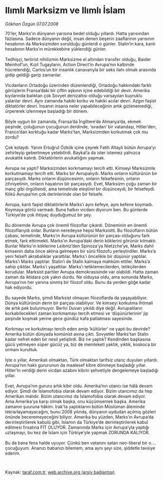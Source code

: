 # Ilımlı Marksizm ve Ilımlı İslam

*Gökhan Özgün 07.07.2008*

<div class="taraf_structure_2col_1zq">
<div class="margen_n">



 <p>70’ler, Marks’ın dünyanın yarısına bedel olduğu yıllardı. Hatta yarısından fazlasına. Sadece dünyanın değil, insan denen beşerin zaaflarının yarısının hesabının da Marksizmden sorulduğu günlerdi o günler. Stalin’in kara, kanlı hesabının Marks’ın mürekkebine yüklendiği günler.<br/>
<br/>
Tedhişçi, terörist nihilizmin Marksizme el altından transfer olduğu, Baider Meinhof’un, Kızıl Tugayların, Action Direct’in Avrupa’nın kalbinde hücrelendiği, Carlos’un bir insanlık canavarıyla bir seks ilahı olmak arasında gidip geldiği garip zamanlar. <br/>
<br/>
Vicdanların Ortadoğu üzerinden düzenlendiği, Ortadoğu hakkındaki farklı görüşlerin Fransa’daki bir çiftin aşkının içine edebildiği bir devir. Amerika kıyılarında balıktan çok Sovyet denizaltısı olduğu varsayılan kuyruklu yalanlar devri. Aynı zamanda hakiki korku ve hakiki acılar devri. Azgın faşist diktatörler devri. İnsanın insana neler yapabileceğinin artık gizlenemediği, ürpererek izlenmeye başladığı bir dönem.<br/>
<br/>
Böyle uygun bir zamanda, Fransa’da İngiltere’de Almanya’da, ekmek peşinde, çoluğunun çocuğunun derdinde, ‘sıradan’ bir vatandaşı, Hitler’den, Franco’dan korktuğu kadar Marks’tan, Marksizmden korkutmak çok mu zordu?<br/>
<br/>
Çok kolaydı. Yarım Ertuğrul Özkök içine çeyrek Fatih Altaylı bütün Avrupa’yı zehirleyip gebertmeye yetebilirdi. Baykal’a da ister istemez yalnızca avukatlık kalırdı. Diktatörlerin avukatlığını yapmak. <br/>
<br/>
Avrupa ne yaptı? Marksizmden korkmamayı tercih etti. Kimseyi Marksizmle korkutmamayı tercih etti. Marks bir Avrupalıydı. Marks onların kültürünün bir parçasıydı. Marks onların düşüncesinin, onların felsefesinin, onların zihniyetinin, onların hayatının bir parçasıydı. Evet, Marksizm çoğu zaman bir inanç gibi örgütlendi, ama temelinde eleştirel bir düşünceydi, bir felsefeydi. Kökü Avrupa’nın çok derinlerinde olan bir felsefe.<br/>
<br/>
Avrupa, kanlı faşist diktatörlerle Marks’ı aynı kefeye, aynı kefene koymadı. Koymaya gönlü varmadı. Buna halkın vicdanı diyorum ben. Bu günlerde Türkiye’de çok ihtiyaç duyduğumuz bir şey.<br/>
<br/>
Bu dönemde Avrupa çok önemli filozoflar çıkardı. Döneminin en önemli filozoflarıydı onlar. Bunların neredeyse hepsi Marksistti. Bu filozofların bütün çabası, temelinde, Marks’ın Avrupa kültürünün bir parçası olduğunu fark etmek, fark ettirmekti. Marks’ın Avrupa’daki derin köklerini görünür kılmaktı. Bunlar Marks’ın köklerine Leibniz’den Spinoza’ya Nietzche’ye, Marks dahil kimsenin daha önce aklına gelmeyen bir sürü filozofu yerleştirdiler. Marks’a yeni felsefi akrabalıklar yarattılar. Marks’ı öncelikle bir düşünür yaptılar. Marks’ı Marks yaptılar. Stalin’i de Stalin kalmaya mahkûm ettiler. Marks’a sahip çıktılar. Marks’ı yaşattılar. Marks’ı tetiklemecilerden, tetikçilerden korudular. Marksist partiler Avrupa demokrasisinde var olabildi. Hatta zaman zaman da iktidara çok yakın durdu. Ne olduysa oldu, ama sonunda Marks, Avrupa’nın her yanına sinmiş bir filozof oldu. Bunu da yerden göğe kadar hak ediyordu.<br/>
<br/>
Bu sayede Marks, şimdi Marksist olmayan filozoflarda da yaşayabiliyor. Dünya kültürünün derin bir parçası olabiliyor. Ve kimseyi korkutma ihtimali de artık pek bulunmuyor. Berlin Duvarı yıkıldı diye değil. Avrupalıların korkabilecekleri zaman korkmamayı tercih etmesi ve ‘düşünürlerinin’ jip peşinde koşmak yerine gece gündüz kafa patlatması sayesinde.<br/>
<br/>
Korkmayı ve korkutmayı tercih eden amip ‘kültürler’ ne yaptı bu devirde? Amerika bütün dünyada komünist avına çıktı. Sovyetler Marks’tan Stalin kadar nefret eden bir nesil yetiştirdi. Biz ne yaptık? Kendinden başkasına gücü yetmeyen süper gücüz ya, biz de memleketi yaktık, yıktık, koskoca bir ormanı kuruttuk.<br/>
<br/>
İşte o yıllar, Amerikalı olmaktan, Türk olmaktan tarifsiz utanç duyulan yıllardı. Avrupa’nın haklı gururunun da maalesef kibre dönmeye başladığı yıllar. Hitler’in verdiği derin vicdan azabını kibrin şehvetiyle dengelemeye başladığı yıllar.<br/>
<br/>
Evet, Avrupa’nın gururu artık kibir oldu. Amerika’nın utancı ise hâlâ devam ediyor. Şimdi de İslamofobia olarak devam ediyor. Bizim utancımız da hep Amerikan malıdır. Bizim utancımız da İslamofobia olarak devam ediyor.<br/>
Ama Amerika’ya karşı olmak başka, onu küçümsemek başka. Amerika zamanın şuuruna hâkim. Irak’ta yaptıklarını bütün Müslüman âleminde tekrarlayamayacağını, bunu 2008 yılında, dünyanın uydudan açılmış gözleri önünde beceremeyeceğini biliyor. Amerika bu yüzden, Marks’ın Avrupa’da derinleştirilerek kabulü gibi, İslamın da Türkiye’de derinleştirilerek kabul edilmesi fırsatına FİT OLUYOR. Zamanında Marks için Avrupa’yla yaptığı uzlaşmayı, bu kez de İslam için Türkiye’yle yapmak ZORUNDA KALIYOR.<br/>
<br/>
Bu da bana fena halde uyuyor. Çünkü ben vatanını satan neo-liberal bir o.... çocuğuyum. Ananızı babanızı bilemem, ama aynı şeyi size, şiddetle tavsiye ederim. <br/>
</p>

<br/>


<div id="taraf_not">
</div>

</div>


</div>

Kaynak: [taraf.com.tr](http://www.taraf.com.tr:80/makale/1132.htm), [web.archive.org (arşiv bağlantısı)](http://web.archive.org/web/20090413220520/http://www.taraf.com.tr:80/makale/1132.htm)
